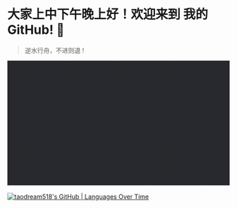 # 大家上中下午晚上好！欢迎来到 我的 GitHub! 👏 
> 逆水行舟，不进则退 !

![introduction](introduction.gif)

[![taodream518's GitHub | Languages Over Time](https://stats.quine.sh/taodream518/languages-over-time?theme=dark)](https://quine.sh?utm_source=widgets&utm_campaign=taodream518)
